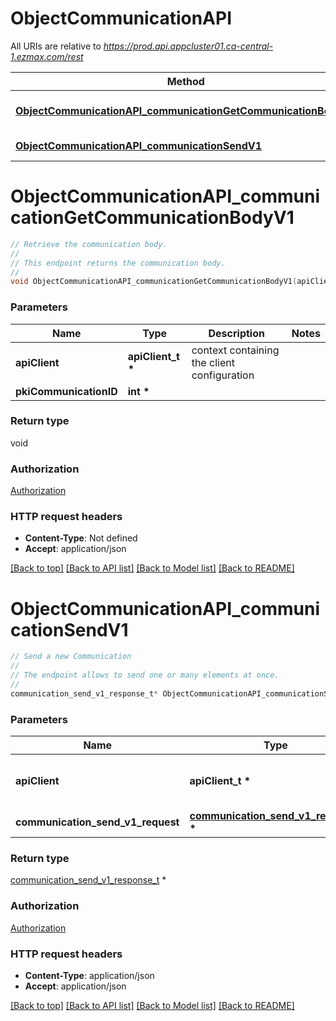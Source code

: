 # ObjectCommunicationAPI

All URIs are relative to *https://prod.api.appcluster01.ca-central-1.ezmax.com/rest*

Method | HTTP request | Description
------------- | ------------- | -------------
[**ObjectCommunicationAPI_communicationGetCommunicationBodyV1**](ObjectCommunicationAPI.md#ObjectCommunicationAPI_communicationGetCommunicationBodyV1) | **GET** /1/object/communication/{pkiCommunicationID}/getCommunicationBody | Retrieve the communication body.
[**ObjectCommunicationAPI_communicationSendV1**](ObjectCommunicationAPI.md#ObjectCommunicationAPI_communicationSendV1) | **POST** /1/object/communication/send | Send a new Communication


# **ObjectCommunicationAPI_communicationGetCommunicationBodyV1**
```c
// Retrieve the communication body.
//
// This endpoint returns the communication body.
//
void ObjectCommunicationAPI_communicationGetCommunicationBodyV1(apiClient_t *apiClient, int *pkiCommunicationID);
```

### Parameters
Name | Type | Description  | Notes
------------- | ------------- | ------------- | -------------
**apiClient** | **apiClient_t \*** | context containing the client configuration |
**pkiCommunicationID** | **int \*** |  | 

### Return type

void

### Authorization

[Authorization](../README.md#Authorization)

### HTTP request headers

 - **Content-Type**: Not defined
 - **Accept**: application/json

[[Back to top]](#) [[Back to API list]](../README.md#documentation-for-api-endpoints) [[Back to Model list]](../README.md#documentation-for-models) [[Back to README]](../README.md)

# **ObjectCommunicationAPI_communicationSendV1**
```c
// Send a new Communication
//
// The endpoint allows to send one or many elements at once.
//
communication_send_v1_response_t* ObjectCommunicationAPI_communicationSendV1(apiClient_t *apiClient, communication_send_v1_request_t *communication_send_v1_request);
```

### Parameters
Name | Type | Description  | Notes
------------- | ------------- | ------------- | -------------
**apiClient** | **apiClient_t \*** | context containing the client configuration |
**communication_send_v1_request** | **[communication_send_v1_request_t](communication_send_v1_request.md) \*** |  | 

### Return type

[communication_send_v1_response_t](communication_send_v1_response.md) *


### Authorization

[Authorization](../README.md#Authorization)

### HTTP request headers

 - **Content-Type**: application/json
 - **Accept**: application/json

[[Back to top]](#) [[Back to API list]](../README.md#documentation-for-api-endpoints) [[Back to Model list]](../README.md#documentation-for-models) [[Back to README]](../README.md)

